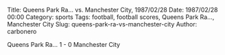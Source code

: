 Title: Queens Park Ra… vs. Manchester City, 1987/02/28
Date: 1987/02/28 00:00
Category: sports
Tags: football, football scores, Queens Park Ra…, Manchester City
Slug: queens-park-ra-vs-manchester-city
Author: carbonero


Queens Park Ra… 1 - 0 Manchester City
